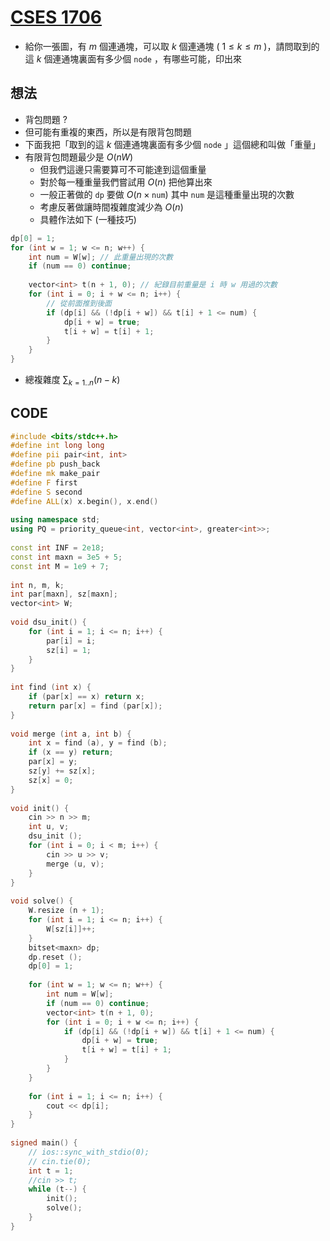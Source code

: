 # [CSES 1706](https://cses.fi/problemset/task/1706/)

- 給你一張圖，有 $m$ 個連通塊，可以取 $k$ 個連通塊 ( $1\le k \le m$ )，請問取到的這 $k$ 個連通塊裏面有多少個 $\texttt{node}$ ，有哪些可能，印出來

## 想法

- 背包問題 ?
- 但可能有重複的東西，所以是有限背包問題
- 下面我把「取到的這 $k$ 個連通塊裏面有多少個 $\texttt{node}$ 」這個總和叫做「重量」
- 有限背包問題最少是 $O(nW)$
  - 但我們這邊只需要算可不可能達到這個重量
  - 對於每一種重量我們嘗試用 $O(n)$ 把他算出來
  - 一般正著做的 $\texttt{dp}$ 要做 $O(n \times \texttt{num})$ 其中 $\texttt{num}$ 是這種重量出現的次數
  - 考慮反著做讓時間複雜度減少為 $O(n)$
  - 具體作法如下 (一種技巧)

```cpp
dp[0] = 1;
for (int w = 1; w <= n; w++) {
    int num = W[w]; // 此重量出現的次數
    if (num == 0) continue;
    
    vector<int> t(n + 1, 0); // 紀錄目前重量是 i 時 w 用過的次數
    for (int i = 0; i + w <= n; i++) {
        // 從前面推到後面
        if (dp[i] && (!dp[i + w]) && t[i] + 1 <= num) {
            dp[i + w] = true;
            t[i + w] = t[i] + 1;
        }
    }
}
```

- 總複雜度 $\sum_{k=1..n} (n-k)$

## CODE

```cpp
#include <bits/stdc++.h>
#define int long long
#define pii pair<int, int>
#define pb push_back
#define mk make_pair
#define F first
#define S second
#define ALL(x) x.begin(), x.end()
 
using namespace std;
using PQ = priority_queue<int, vector<int>, greater<int>>;
 
const int INF = 2e18;
const int maxn = 3e5 + 5;
const int M = 1e9 + 7;
 
int n, m, k;
int par[maxn], sz[maxn];
vector<int> W;
 
void dsu_init() {
    for (int i = 1; i <= n; i++) {
        par[i] = i;
        sz[i] = 1;
    }
}
 
int find (int x) {
    if (par[x] == x) return x;
    return par[x] = find (par[x]);
}
 
void merge (int a, int b) {
    int x = find (a), y = find (b);
    if (x == y) return;
    par[x] = y;
    sz[y] += sz[x];
    sz[x] = 0;
}
 
void init() {
    cin >> n >> m;
    int u, v;
    dsu_init ();
    for (int i = 0; i < m; i++) {
        cin >> u >> v;
        merge (u, v);
    }
}
 
void solve() {
    W.resize (n + 1);
    for (int i = 1; i <= n; i++) {
        W[sz[i]]++;
    }
    bitset<maxn> dp;
    dp.reset ();
    dp[0] = 1;
 
    for (int w = 1; w <= n; w++) {
        int num = W[w];
        if (num == 0) continue;
        vector<int> t(n + 1, 0);
        for (int i = 0; i + w <= n; i++) {
            if (dp[i] && (!dp[i + w]) && t[i] + 1 <= num) {
                dp[i + w] = true;
                t[i + w] = t[i] + 1;
            }
        }
    }
 
    for (int i = 1; i <= n; i++) {
        cout << dp[i];
    }
} 
 
signed main() {
    // ios::sync_with_stdio(0);
    // cin.tie(0);
    int t = 1;
    //cin >> t;
    while (t--) {
        init();
        solve();
    }
} 
```

